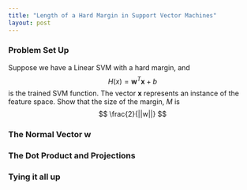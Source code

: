 ```yaml
---
title: "Length of a Hard Margin in Support Vector Machines"
layout: post
---
```

### Problem Set Up
Suppose we have a Linear SVM with a hard margin, and
 $$ 
 H(x) = \mathbf w^T\mathbf x + b
  $$
is the trained SVM function. The vector $\mathbf x$ represents an instance of the feature space. Show that the size of the margin, $M$ is 
$$
\frac{2}{||w||}
$$

### The Normal Vector w

### The Dot Product and Projections

### Tying it all up
